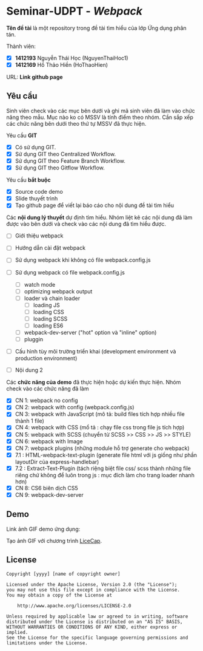 # Seminar-UDPT - *Webpack*

**Tên đề tài** là một repository trong đề tài tìm hiểu của lớp Ứng dụng phân tán.

Thành viên:
* [x] **1412193** Nguyễn Thái Học (NguyenThaiHoc1)
* [x] **1412169** Hồ Thảo Hiền (HoThaoHien)

URL: **Link github page**

## Yêu cầu

Sinh viên check vào các mục bên dưới và ghi mã sinh viên đã làm vào chức năng theo mẫu. Mục nào ko có MSSV là tính điểm theo nhóm. Cần sắp xếp các chức năng bên dưới theo thứ tự MSSV đã thực hiện.

Yêu cầu **GIT**
* [x] Có sử dụng GIT.
* [x] Sử dụng GIT theo Centralized Workflow.
* [x] Sử dụng GIT theo Feature Branch Workflow.
* [x] Sử dụng GIT theo Gitflow Workflow.

Yêu cầu **bắt buộc**
* [x] Source code demo
* [x] Slide thuyết trình
* [x] Tạo github page để viết lại báo cáo cho nội dung đề tài tìm hiểu

Các **nội dung lý thuyết** dự định tìm hiểu. Nhóm liệt kê các nội dung đã làm được vào bên dưới và check vào các nội dung đã tìm hiểu được.
* [ ] Giới thiệu webpack
* [ ] Hướng dẫn cài đặt webpack
* [ ] Sử dụng webpack khi không có file webpack.config.js
* [ ] Sử dụng webpack có file webpack.config.js
    * [ ] watch mode
    * [ ] optimizing webpack output
    * [ ] loader và chain loader
        * [ ] loading JS
        * [ ] loading CSS
        * [ ] loading SCSS
        * [ ] loading ES6
    * [ ] webpack-dev-server ("hot" option và "inline" option)
    * [ ] pluggin
* [ ] Cấu hình tùy môi trường triển khai (development environment và  production environment)

* [ ] Nội dung 2

Các **chức năng của demo** đã thực hiện hoặc dự kiến thực hiện. Nhóm check vào các chức năng đã làm
* [x] CN 1: webpack no config
* [x] CN 2: webpack with config (webpack.config.js)
* [x] CN 3: webpack with JavaScript (mô tả: build files tích hợp nhiều file thành 1 file)
* [x] CN 4: webpack with CSS (mổ tả : chạy file css trong file js tích hợp)
* [x] CN 5: webpack with SCSS (chuyển từ SCSS >> CSS >> JS >> STYLE)
* [x] CN 6: webpack with Image
* [x] CN 7: webpack plugins  (những module hỗ trợ generate cho webpack)
* [x] 7.1 : HTML-webpack-text-plugin (generate file html với js giống như phần layoutDir của express-handlebar)
* [x] 7.2 : Extract-Text-Plugin (tách riệng biệt file css/ scss thành những file riêng chứ không để luôn trong js : mục đích làm cho trang loader nhanh hơn)
* [x] CN 8: CS6 biên dịch CS5
* [x] CN 9: webpack-dev-server
## Demo

Link ảnh GIF demo ứng dụng:


Tạo ảnh GIF với chương trình [LiceCap](http://www.cockos.com/licecap/).


## License

    Copyright [yyyy] [name of copyright owner]

    Licensed under the Apache License, Version 2.0 (the "License");
    you may not use this file except in compliance with the License.
    You may obtain a copy of the License at

        http://www.apache.org/licenses/LICENSE-2.0

    Unless required by applicable law or agreed to in writing, software
    distributed under the License is distributed on an "AS IS" BASIS,
    WITHOUT WARRANTIES OR CONDITIONS OF ANY KIND, either express or implied.
    See the License for the specific language governing permissions and
    limitations under the License.
